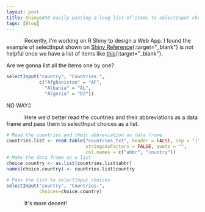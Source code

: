 ```yaml
---
layout: post
title: Shiny&#58 easily passing a long list of items to selectInput choices
tags: [Blog]
---
```

&nbsp;&nbsp;&nbsp;&nbsp;&nbsp;&nbsp;&nbsp;&nbsp;&nbsp;&nbsp;&nbsp;&nbsp;Recently, I'm working on R Shiny to design a Web App. I found the example of selectInput shown on [Shiny Reference](http://shiny.rstudio.com/reference/shiny/latest/selectInput.html){:target="_blank"} is not helpful once we have a list of items like [this](/gytcrt.github.io/public/files/countries.txt){:target="_blank"}.

Are we gonna list all the items one by one?

```r
selectInput("country", "Countries:",
            c("Afghanistan" = "AF",
              "Albania" = "AL",
              "Algeria" = "DZ"))
```
NO WAY:)

&nbsp;&nbsp;&nbsp;&nbsp;&nbsp;&nbsp;&nbsp;&nbsp;&nbsp;&nbsp;&nbsp;&nbsp;Here we'd better read the countries and their abbreviations as a data frame and pass them to selectInput choices as a list.

```r
# Read the countries and their abbreviation as data frame
countries.list <- read.table("countries.txt", header = FALSE, sep = "|",
                             stringsAsFactors = FALSE, quote = "",
                             col.names = c("abbr", "country"))
# Make the data frame as a list
choice.country <- as.list(countries.list$abbr)
names(choice.country) <- countries.list$country

# Pass the list to selectInput choices
selectInput("country", "Countries:",
            choices=choice.country)
```

&nbsp;&nbsp;&nbsp;&nbsp;&nbsp;&nbsp;&nbsp;&nbsp;&nbsp;&nbsp;&nbsp;&nbsp;It's more decent!

